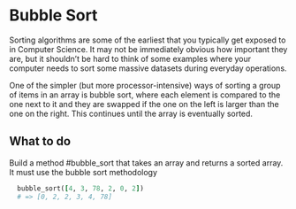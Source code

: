 # Bubble Sort

Sorting algorithms are some of the earliest that you typically get exposed to in Computer Science. It may not be immediately obvious how important they are, but it shouldn’t be hard to think of some examples where your computer needs to sort some massive datasets during everyday operations.

One of the simpler (but more processor-intensive) ways of sorting a group of items in an array is bubble sort, where each element is compared to the one next to it and they are swapped if the one on the left is larger than the one on the right. This continues until the array is eventually sorted.

## What to do

Build a method #bubble_sort that takes an array and returns a sorted array. It must use the bubble sort methodology

```ruby
  bubble_sort([4, 3, 78, 2, 0, 2])
  # => [0, 2, 2, 3, 4, 78]
```
